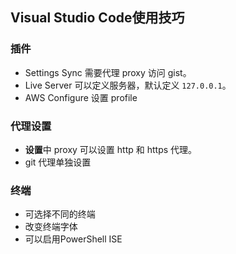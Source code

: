 ## Visual Studio Code使用技巧

### 插件
- Settings Sync 需要代理 proxy 访问 gist。
- Live Server 可以定义服务器，默认定义 `127.0.0.1`。
- AWS Configure 设置 profile

### 代理设置
- **设置**中 proxy 可以设置 http 和 https 代理。
- git 代理单独设置

### 终端
- 可选择不同的终端
- 改变终端字体
- 可以启用PowerShell ISE